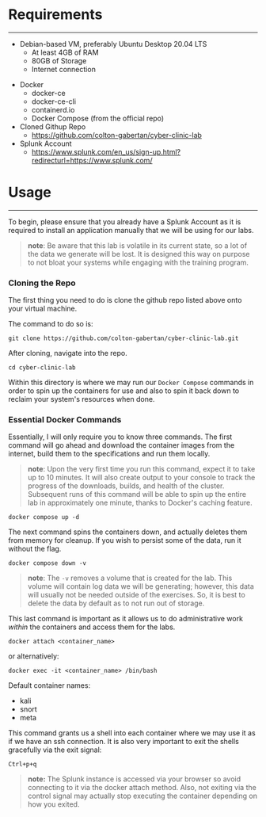 # Requirements
---
* Debian-based VM, preferably Ubuntu Desktop 20.04 LTS
	* At least 4GB of RAM
	* 80GB of Storage
	* Internet connection
 - Docker
	 - docker-ce
	 - docker-ce-cli
	 - containerd.io
	 - Docker Compose (from the official repo)
- Cloned Githup Repo
	- https://github.com/colton-gabertan/cyber-clinic-lab
- Splunk Account
	- https://www.splunk.com/en_us/sign-up.html?redirecturl=https://www.splunk.com/

# Usage
---
To begin, please ensure that you already have a Splunk Account as it is required to install an application manually that we will be using for our labs.
> **note**: Be aware that this lab is volatile in its current state, so a lot of the data we generate will be lost. It is designed this way on purpose to not bloat your systems while engaging with the training program. 

### Cloning the Repo

The first thing you need to do is clone the github repo listed above onto your virtual machine.

The command to do so is:
```
git clone https://github.com/colton-gabertan/cyber-clinic-lab.git
```

After cloning, navigate into the repo. 
```
cd cyber-clinic-lab
```

Within this directory is where we may run our `Docker Compose` commands in order to spin up the containers for use and also to spin it back down to reclaim your system's resources when done. 

### Essential Docker Commands

Essentially, I will only require you to know three commands. The first command will go ahead and download the container images from the internet, build them to the specifications and run them locally. 
> **note**: Upon the very first time you run this command, expect it to take up to 10 minutes. It will also create output to your console to track the progress of the downloads, builds, and health of the cluster. Subsequent runs of this command will be able to spin up the entire lab in approximately one minute, thanks to Docker's caching feature.

```
docker compose up -d
```

The next command spins the containers down, and actually deletes them from memory for cleanup. If you wish to persist some of the data, run it without the flag.

```
docker compose down -v
```
> **note**: The `-v` removes a volume that is created for the lab. This volume will contain log data we will be generating; however, this data will usually not be needed outside of the exercises. So, it is best to delete the data by default as to not run out of storage.

This last command is important as it allows us to do administrative work *within* the containers and access them for the labs.

```
docker attach <container_name>
```

or alternatively:

```
docker exec -it <container_name> /bin/bash
```

Default container names:
- kali
- snort
- meta

This command grants us a shell into each container where we may use it as if we have an ssh connection. It is also very important to exit the shells gracefully via the exit signal:

```
Ctrl+p+q
```
> **note:** The Splunk instance is accessed via your browser so avoid connecting to it via the docker attach method. Also, not exiting via the control signal may actually stop executing the container depending on how you exited. 
